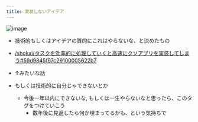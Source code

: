 ```yaml
---
title: 実装しないアイデア
---
```


![image](https://gyazo.com/26187b6cf6e1da4b2e386d44725924ec/thumb/1000)

* 技術的もしくはアイデアの質的にこれはやらないな、と決めたもの

* [/shokai/タスクを効率的に処理していくと高速にクソアプリを実装してしまう#59d9845f97c29100005622b7](https://scrapbox.io/shokai/タスクを効率的に処理していくと高速にクソアプリを実装してしまう#59d9845f97c29100005622b7)

* ↑みたいな話

* もしくは技術的に自分じゃできないとか
  
  * 今後一年以内にできないな, もしくは一生やらないなと思ったら、このタグをつけていこう
    * 数年後に見返したら何か埋まってるかも、という気持ちで
